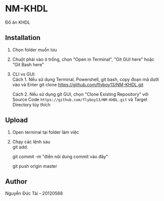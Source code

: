 # NM-KHDL
Đồ án KHDL




## Installation
1. Chọn folder muốn lưu
2. Chuột phải vào ô trống, chọn "Open in Terminal", "Git GUI here" hoặc "Git Bash here"
3. CLI vs GUI: <br>
    Cách 1. Nếu sử dụng Terminal, Powershell, git bash, copy đoạn mã dưới vào và Enter
    git clone https://github.com/flyboy13/NM-KHDL.git
    
    Cách 2. Nếu sử dụng git GUI, chọn "Clone Existing Repository" với Source Code `https://github.com/flyboy13/NM-KHDL.git` và Target Directory tùy thích

## Upload
1. Open terminal tại folder làm việc
2. Chạy các lệnh sau <br>
    git add.

    git commit -m "điền nội dung commit vào đây"

    git push origin master
    
## Author <br>
Nguyễn Đức Tài - 20120568

